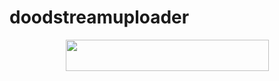 # doodstreamuploader

<p align="center"><a href="https://heroku.com/deploy?template=https://github.com/madloyer/doodstreamuploader">
  <img src="https://img.shields.io/badge/Deploy%20To%20Heroku-aqua?style=flat&logo=heroku" width="325" height="50.100" /></a></p>
